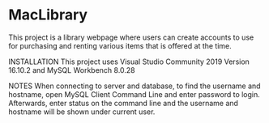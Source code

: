 # MacLibrary

This project is a library webpage where users can create accounts to use for purchasing and renting various items that is offered at the time.

INSTALLATION
This project uses Visual Studio Community 2019 Version 16.10.2 and MySQL Workbench 8.0.28

NOTES
When connecting to server and database, to find the username and hostname, open MySQL Client Command Line and enter password to login.
Afterwards, enter status on the command line and the username and hostname will be shown under current user.
